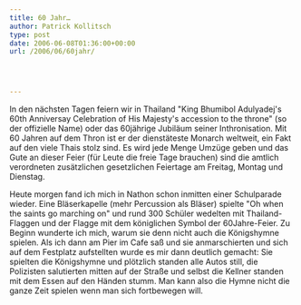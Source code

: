 ```yaml
---
title: 60 Jahr…
author: Patrick Kollitsch
type: post
date: 2006-06-08T01:36:00+00:00
url: /2006/06/60jahr/




---
```

In den n&auml;chsten Tagen feiern wir in Thailand "King Bhumibol Adulyadej's 60th Anniversay Celebration of His Majesty's accession to the throne" (so der offizielle Name) oder das 60j&auml;hrige Jubil&auml;um seiner Inthronisation. Mit 60 Jahren auf dem Thron ist er der dienst&auml;teste Monarch weltweit, ein Fakt auf den viele Thais stolz sind. Es wird jede Menge Umz&uuml;ge geben und das Gute an dieser Feier (f&uuml;r Leute die freie Tage brauchen) sind die amtlich verordneten zus&auml;tzlichen gesetzlichen Feiertage am Freitag, Montag und Dienstag.

Heute morgen fand ich mich in Nathon schon inmitten einer Schulparade wieder. Eine Bl&auml;serkapelle (mehr Percussion als Bl&auml;ser) spielte "Oh when the saints go marching on" und rund 300 Sch&uuml;ler wedelten mit Thailand-Flaggen und der Flagge mit dem k&ouml;niglichen Symbol der 60Jahre-Feier. Zu Beginn wunderte ich mich, warum sie denn nicht auch die K&ouml;nigshymne spielen. Als ich dann am Pier im Cafe sa&szlig; und sie anmarschierten und sich auf dem Festplatz aufstellten wurde es mir dann deutlich gemacht: Sie spielten die K&ouml;nigshymne und pl&ouml;tzlich standen alle Autos still, die Polizisten salutierten mitten auf der Stra&szlig;e und selbst die Kellner standen mit dem Essen auf den H&auml;nden stumm. Man kann also die Hymne nicht die ganze Zeit spielen wenn man sich fortbewegen will.